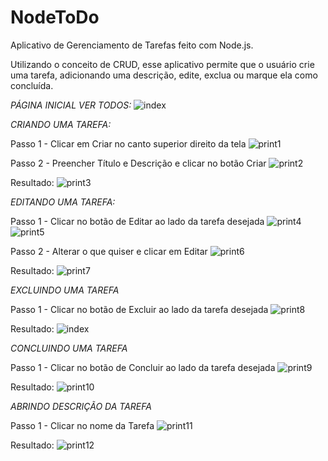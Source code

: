 # NodeToDo

Aplicativo de Gerenciamento de Tarefas feito com Node.js.

Utilizando o conceito de CRUD, esse aplicativo permite que o usuário crie uma tarefa, adicionando uma descrição, edite, exclua ou marque ela como concluída.

*PÁGINA INICIAL VER TODOS:*
![index](https://user-images.githubusercontent.com/79682382/156932068-53597714-96ec-4ba8-9b80-7eac05feeac8.png)


*CRIANDO UMA TAREFA:*

Passo 1 - Clicar em Criar no canto superior direito da tela
![print1](https://user-images.githubusercontent.com/79682382/156932100-fdd73c1c-c333-4361-b2e2-c298abed8be7.png)

Passo 2 - Preencher Título e Descrição e clicar no botão Criar
![print2](https://user-images.githubusercontent.com/79682382/156932242-c1e73083-768f-47d4-8f3c-866e030758e2.png)

Resultado:
![print3](https://user-images.githubusercontent.com/79682382/156932365-4296e56f-e5b2-4daa-a2fe-6bc1c7dc49fe.png)

*EDITANDO UMA TAREFA:*

Passo 1 - Clicar no botão de Editar ao lado da tarefa desejada
![print4](https://user-images.githubusercontent.com/79682382/156932399-716d5e8d-1498-4b2e-9c4e-53d33d3d1379.png)
![print5](https://user-images.githubusercontent.com/79682382/156932418-b9173ea7-22ac-451a-b743-6dde5dc618d9.png)

Passo 2 - Alterar o que quiser e clicar em Editar
![print6](https://user-images.githubusercontent.com/79682382/156932436-e4a0f792-9736-41e9-9a83-efba65bdda0b.png)

Resultado:
![print7](https://user-images.githubusercontent.com/79682382/156932473-bb183ec7-bd27-4bd5-a1b3-f0451cfad940.png)


*EXCLUINDO UMA TAREFA*

Passo 1 - Clicar no botão de Excluir ao lado da tarefa desejada
![print8](https://user-images.githubusercontent.com/79682382/156932515-c0b2fda0-e898-43c6-9c53-34f802a9bab6.png)

Resultado:
![index](https://user-images.githubusercontent.com/79682382/156932529-621a2d73-09a8-4fcb-bf8c-fada9e97244c.png)

*CONCLUINDO UMA TAREFA*

Passo 1 - Clicar no botão de Concluir ao lado da tarefa desejada
![print9](https://user-images.githubusercontent.com/79682382/156932885-7c5975b3-adc0-431b-a20a-51b311d3d5e1.png)

Resultado:
![print10](https://user-images.githubusercontent.com/79682382/156932903-b63ef6bc-9be1-44f3-ae31-7cdbd850b875.png)

*ABRINDO DESCRIÇÃO DA TAREFA*

Passo 1 - Clicar no nome da Tarefa
![print11](https://user-images.githubusercontent.com/79682382/156932936-868f4521-c24f-4761-b16f-e55c8d2fffbc.png)

Resultado:
![print12](https://user-images.githubusercontent.com/79682382/156932941-cfaaa800-9002-4730-afa6-18a398f71b11.png)
